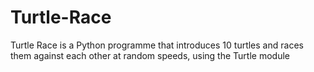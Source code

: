 # Turtle-Race
Turtle Race is a Python programme that introduces 10 turtles and races them against each other at random speeds, using the Turtle module
